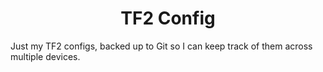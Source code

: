 <div align = center>

# TF2 Config

</div>

Just my TF2 configs, backed up to Git so I can keep track of them across multiple devices.